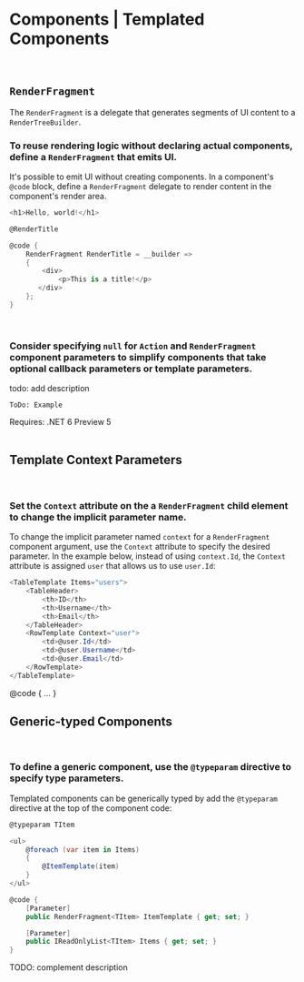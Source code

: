 # Components | Templated Components
<br>


## `RenderFragment`

The `RenderFragment` is a delegate that generates segments of UI content to a `RenderTreeBuilder`.
<br>


### To reuse rendering logic without declaring actual components, define a `RenderFragment` that emits UI.

It's possible to emit UI without creating components. In a component's `@code` block, define a `RenderFragment` delegate to render content
in the component's render area.

```csharp
<h1>Hello, world!</h1>

@RenderTitle

@code {
    RenderFragment RenderTitle = __builder =>
    {
        <div>
            <p>This is a title!</p>
       </div>
    };
}
```

<br>


### Consider specifying `null` for `Action` and `RenderFragment` component parameters to simplify components that take optional callback parameters or template parameters.

todo: add description

```
ToDo: Example
```

Requires: .NET 6 Preview 5
<br><br>


## Template Context Parameters
<br>


### Set the `Context` attribute on the a `RenderFragment` child element to change the implicit parameter name.

To change the implicit parameter named `context` for a `RenderFragment` component argument, use the `Context` attribute to specify the desired parameter. In 
the example below, instead of using `context.Id`, the `Context` attribute is assigned `user` that allows us to use `user.Id`:

```csharp
<TableTemplate Items="users">
    <TableHeader>
        <th>ID</th>
        <th>Username</th>
        <th>Email</th>
    </TableHeader>
    <RowTemplate Context="user">
        <td>@user.Id</td>
        <td>@user.Username</td>
        <td>@user.Email</td>
    </RowTemplate>
</TableTemplate>
```

@code {
    ...
}
<br>


## Generic-typed Components
<br>


### To define a generic component, use the `@typeparam` directive to specify type parameters.

Templated components can be generically typed by add the `@typeparam` directive at the top of the component code:

```csharp
@typeparam TItem

<ul>
    @foreach (var item in Items)
    {
        @ItemTemplate(item)
    }
</ul>

@code {
    [Parameter]
    public RenderFragment<TItem> ItemTemplate { get; set; }

    [Parameter]
    public IReadOnlyList<TItem> Items { get; set; }
}
```

TODO: complement description

<br>